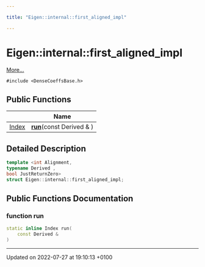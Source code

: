 ```yaml
---

title: "Eigen::internal::first_aligned_impl"

---
```


# Eigen::internal::first_aligned_impl



 [More...](#detailed-description)


`#include <DenseCoeffsBase.h>`

## Public Functions

|                | Name           |
| -------------- | -------------- |
| <a href="http://example.org/namespaces/namespaceeigen/#typedef-index">Index</a> | **[run](http://example.org/classes/structeigen_1_1internal_1_1first__aligned__impl/#function-run)**(const Derived & ) |

## Detailed Description

```cpp
template <int Alignment,
typename Derived ,
bool JustReturnZero>
struct Eigen::internal::first_aligned_impl;
```

## Public Functions Documentation

### function run

```cpp
static inline Index run(
    const Derived & 
)
```


-------------------------------

Updated on 2022-07-27 at 19:10:13 +0100